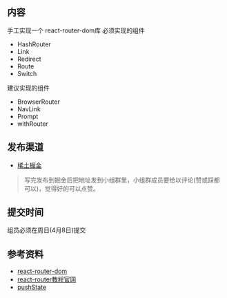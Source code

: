 ## 内容
手工实现一个 react-router-dom库
必须实现的组件
- HashRouter
- Link
- Redirect
- Route
- Switch

建议实现的组件
- BrowserRouter
- NavLink
- Prompt
- withRouter

## 发布渠道
- [稀土掘金](https://juejin.im/timeline)
> 写完发布到掘金后把地址发到小组群里，小组群成员要给以评论(赞或踩都可以)，觉得好的可以点赞。

## 提交时间
组员必须在周日(4月8日)提交

## 参考资料
- [react-router-dom](https://www.npmjs.com/package/react-router-dom)
- [react-router教程官网](https://reacttraining.com/react-router/)
- [pushState](https://developer.mozilla.org/zh-CN/docs/Web/API/History/pushState)